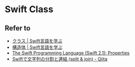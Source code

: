 # Swift Class

## Refer to

* [クラス | Swift言語を学ぶ](http://tea-leaves.jp/swift/content/クラス)
* [構造体 | Swift言語を学ぶ](http://tea-leaves.jp/swift/content/構造体)
* [The Swift Programming Language (Swift 2.1): Properties](https://developer.apple.com/library/ios/documentation/Swift/Conceptual/Swift_Programming_Language/Properties.html)
* [Swiftで文字列の分割と連結 (split & join) - Qiita](http://qiita.com/yuch_i/items/76f4d15c03aa7ba3b391)
